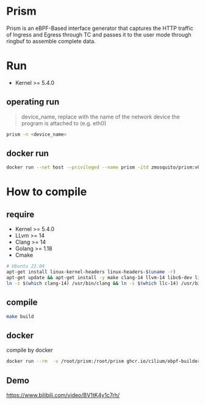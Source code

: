 # Prism

Prism is an eBPF-Based interface generator that captures the HTTP traffic of Ingress and Egress through TC and passes it to the user mode through ringbuf to assemble complete data.

# Run

- Kernel >= 5.4.0

## operating run

> device_name, replace with the name of the network device the program is attached to (e.g. eth0)

```bash
prism -n <device_name>
```

## docker run

```bash
docker run --net host --privileged --name prism -itd zmosquito/prism:v0.0.2 ./prism -n <device_name>
```

# How to compile

## require

- Kernel >= 5.4.0 
- LLvm >= 14
- Clang >= 14
- Golang >= 1.18
- Cmake

```bash
# Ubuntu 22.04
apt-get install linux-kernel-headers linux-headers-$(uname -r)
apt-get update && apt-get install -y make clang-14 llvm-14 libc6-dev libc6-dev-i386 libz-dev libelf-dev libbpf-dev iproute2 && apt-get clean
ln -s $(which clang-14) /usr/bin/clang && ln -s $(which llc-14) /usr/bin/llc
```

## compile

```bash
make build
```

## docker

compile by docker

```bash
docker run --rm  -v /root/prism:/root/prism ghcr.io/cilium/ebpf-builder:1694533004 bash -c "cd /root/prism && make build"
```

## Demo

https://www.bilibili.com/video/BV1tK4y1c7rh/